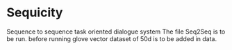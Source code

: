 # Sequicity
Sequence to sequence task oriented dialogue system
The file Seq2Seq is to be run. 
before running glove vector dataset of 50d is to be added in data.
